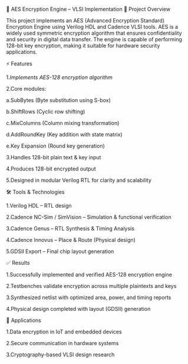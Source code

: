 🔐 AES Encryption Engine – VLSI Implementation
📌 Project Overview

This project implements an AES (Advanced Encryption Standard) Encryption Engine using Verilog HDL and Cadence VLSI tools. AES is a widely used symmetric encryption algorithm that ensures confidentiality and security in digital data transfer. The engine is capable of performing 128-bit key encryption, making it suitable for hardware security applications.

⚡ Features

1.*Implements AES-128 encryption algorithm*

2.Core modules:

  a.SubBytes (Byte substitution using S-box)

  b.ShiftRows (Cyclic row shifting)

  c.MixColumns (Column mixing transformation)

  d.AddRoundKey (Key addition with state matrix)

  e.Key Expansion (Round key generation)

3.Handles 128-bit plain text & key input

4.Produces 128-bit encrypted output

5.Designed in modular Verilog RTL for clarity and scalability

🛠 Tools & Technologies

1.Verilog HDL – RTL design

2.Cadence NC-Sim / SimVision – Simulation & functional verification

3.Cadence Genus – RTL Synthesis & Timing Analysis

4.Cadence Innovus – Place & Route (Physical design)

5.GDSII Export – Final chip layout generation

✅ Results

1.Successfully implemented and verified AES-128 encryption engine

2.Testbenches validate encryption across multiple plaintexts and keys

3.Synthesized netlist with optimized area, power, and timing reports

4.Physical design completed with layout (GDSII) generation

🚀 Applications

1.Data encryption in IoT and embedded devices

2.Secure communication in hardware systems

3.Cryptography-based VLSI design research
